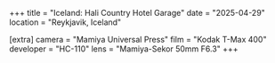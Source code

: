 +++
title =  "Iceland: Hali Country Hotel Garage"
date =  "2025-04-29"
location = "Reykjavik, Iceland"

[extra]
camera =  "Mamiya Universal Press"
film =  "Kodak T-Max 400"
developer =  "HC-110"
lens = "Mamiya-Sekor 50mm F6.3"
+++
